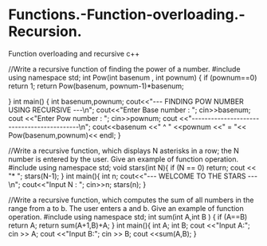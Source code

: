 # Functions.-Function-overloading.-Recursion.
Function overloading and recursive c++

//Write a recursive function of finding the power of a number.
#include<iostream>
using namespace std;
int Pow(int basenum , int pownum)
 {
    if (pownum==0) return 1;
    return Pow(basenum, pownum-1)*basenum;

}
 int main()
 {
     int basenum,pownum;
     cout<<"--- FINDING POW NUMBER  USING RECURSIVE ---\n";
     cout<<"Enter Base number : "; cin>>basenum;
     cout <<"Enter Pow number : "; cin>>pownum;
     cout <<"-------------------------------------------\n";
     cout<<basenum <<" ^ " <<pownum <<" = "<< Pow(basenum,pownum)<< endl;
 }
  
  
 //Write a recursive function, which displays N asterisks in a row; the N number is entered by the user. Give an example of function operation.
#include<iostream>
using namespace std;
void stars(int N){
    if (N == 0) return;
    cout << "* ";
    stars(N-1);
}
int main(){
    int n;
    cout<<"--- WELCOME TO THE STARS ---\n";
    cout<<"Input N : "; cin>>n;
    stars(n);
}

//Write a recursive function, which computes the sum of all numbers in the range from a to b. The user enters a and b. Give an example of function operation.
#include<iostream>
using namespace std;
int sum(int A,int B )
{
    if (A==B) return A;
    return sum(A+1,B)+A;
}
int main(){
    int A;
    int B;
    cout <<"Input A:"; cin >> A;
    cout <<"Input B:"; cin >> B;
    cout <<sum(A,B);
}
